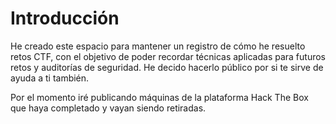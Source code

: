 # Introducción

He creado este espacio para mantener un registro de cómo he resuelto retos CTF, con el objetivo de poder recordar técnicas aplicadas para futuros retos y auditorías de seguridad. He decido hacerlo público por si te sirve de ayuda a ti también.

Por el momento iré publicando máquinas de la plataforma Hack The Box que haya completado y vayan siendo retiradas.

